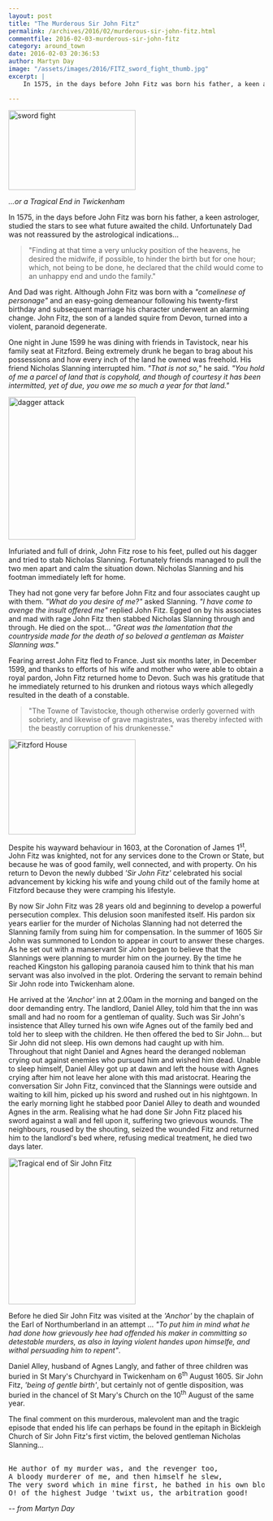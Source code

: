 ```yaml
---
layout: post
title: "The Murderous Sir John Fitz"
permalink: /archives/2016/02/murderous-sir-john-fitz.html
commentfile: 2016-02-03-murderous-sir-john-fitz
category: around_town
date: 2016-02-03 20:36:53
author: Martyn Day
image: "/assets/images/2016/FITZ_sword_fight_thumb.jpg"
excerpt: |
    In 1575, in the days before John Fitz was born his father, a keen astrologer, studied the stars to see what future awaited the child. Unfortunately Dad was not reassured by the astrological indications...

---
```


<a href="/assets/images/2016/FITZ_sword_fight.jpg" title="See larger version of - sword fight"><img src="/assets/images/2016/FITZ_sword_fight_thumb.jpg" width="250" height="157" alt="sword fight" class="photo right" /></a>

<em>...or a Tragical End in Twickenham</em>

In 1575, in the days before John Fitz was born his father, a keen astrologer, studied the stars to see what future awaited the child. Unfortunately Dad was not reassured by the astrological indications...

> "Finding at that time a very unlucky position of the heavens, he desired the midwife, if possible, to hinder the birth but for one hour; which, not being to be done, he declared that the child would come to an unhappy end and undo the family."

And Dad was right. Although John Fitz was born with a <em>"comelinese of personage"</em> and an easy-going demeanour following his twenty-first birthday and subsequent marriage his character underwent an alarming change. John Fitz, the son of a landed squire from Devon, turned into a violent, paranoid degenerate.

One night in June 1599 he was dining with friends in Tavistock, near his family seat at Fitzford. Being extremely drunk he began to brag about his possessions and how every inch of the land he owned was freehold. His friend Nicholas Slanning interrupted him. <em>"That is not so,"</em> he said. <em>"You hold of me a parcel of land that is copyhold, and though of courtesy it has been intermitted, yet of due, you owe me so much a year for that land."</em>

<a href="/assets/images/2016/FITZ_dagger_attack.jpg" title="See larger version of - dagger attack"><img src="/assets/images/2016/FITZ_dagger_attack_thumb.jpg" width="250" height="281" alt="dagger attack" class="right" /></a>

Infuriated and full of drink, John Fitz rose to his feet, pulled out his dagger and tried to stab Nicholas Slanning. Fortunately friends managed to pull the two men apart and calm the situation down. Nicholas Slanning and his footman immediately left for home.

They had not gone very far before John Fitz and four associates caught up with them. <em>"What do you desire of me?"</em> asked Slanning. <em>"I have come to avenge the insult offered me"</em> replied John Fitz. Egged on by his associates and mad with rage John Fitz then stabbed Nicholas Slanning through and through. He died on the spot... <em>"Great was the lamentation that the countryside made for the death of so beloved a gentleman as Maister Slanning was."</em>

Fearing arrest John Fitz fled to France. Just six months later, in December 1599, and thanks to efforts of his wife and mother who were able to obtain a royal pardon, John Fitz returned home to Devon. Such was his gratitude that he immediately returned to his drunken and riotous ways which allegedly resulted in the death of a constable.

> "The Towne of Tavistocke, though otherwise orderly governed with sobriety, and likewise of grave magistrates, was thereby infected with the beastly corruption of his drunkenesse."

<a href="/assets/images/2016/FITZ_Fitzford_House.jpg" title="See larger version of - Fitzford House"><img src="/assets/images/2016/FITZ_Fitzford_House_thumb.jpg" width="250" height="187" alt="Fitzford House" class="photo right" /></a>

Despite his wayward behaviour in 1603, at the Coronation of James 1<sup>st</sup>, John Fitz was knighted, not for any services done to the Crown or State, but because he was of good family, well connected, and with property. On his return to Devon the newly dubbed <em>'Sir John Fitz'</em> celebrated his social advancement by kicking his wife and young child out of the family home at Fitzford because they were cramping his lifestyle.

By now Sir John Fitz was 28 years old and beginning to develop a powerful persecution complex. This delusion soon manifested itself. His pardon six years earlier for the murder of Nicholas Slanning had not deterred the Slanning family from suing him for compensation. In the summer of 1605 Sir John was summoned to London to appear in court to answer these charges. As he set out with a manservant Sir John began to believe that the Slannings were planning to murder him on the journey. By the time he reached Kingston his galloping paranoia caused him to think that his man servant was also involved in the plot. Ordering the servant to remain behind Sir John rode into Twickenham alone.

He arrived at the <em>'Anchor'</em> inn at 2.00am in the morning and banged on the door demanding entry. The landlord, Daniel Alley, told him that the inn was small and had no room for a gentleman of quality. Such was Sir John's insistence that Alley turned his own wife Agnes out of the family bed and told her to sleep with the children. He then offered the bed to Sir John... but Sir John did not sleep. His own demons had caught up with him. Throughout that night Daniel and Agnes heard the deranged nobleman crying out against enemies who pursued him and wished him dead. Unable to sleep himself, Daniel Alley got up at dawn and left the house with Agnes crying after him not leave her alone with this mad aristocrat. Hearing the conversation Sir John Fitz, convinced that the Slannings were outside and waiting to kill him, picked up his sword and rushed out in his nightgown. In the early morning light he stabbed poor Daniel Alley to death and wounded Agnes in the arm. Realising what he had done Sir John Fitz placed his sword against a wall and fell upon it, suffering two grievous wounds. The neighbours, roused by the shouting, seized the wounded Fitz and returned him to the landlord's bed where, refusing medical treatment, he died two days later.

<a href="/assets/images/2016/FITZ_Tragical_end_of_Sir_John_Fitz.jpg" title="See larger version of - Tragical end of Sir John Fitz"><img src="/assets/images/2016/FITZ_Tragical_end_of_Sir_John_Fitz_thumb.jpg" width="250" height="288" alt="Tragical end of Sir John Fitz" class="photo right" /></a>

Before he died Sir John Fitz was visited at the <em>'Anchor'</em> by the chaplain of the Earl of Northumberland in an attempt ... <em>"To put him in mind what he had done how grievously hee had offended his maker in committing so detestable murders, as also in laying violent handes upon himselfe, and withal persuading him to repent"</em>.

Daniel Alley, husband of Agnes Langly, and father of three children was buried in St Mary's Churchyard in Twickenham on 6<sup>th</sup> August 1605. Sir John Fitz, <em>'being of gentle birth'</em>, but certainly not of gentle disposition, was buried in the chancel of St Mary's Church on the 10<sup>th</sup> August of the same year.

The final comment on this murderous, malevolent man and the tragic episode that ended his life can perhaps be found in the epitaph in Bickleigh Church of Sir John Fitz's first victim, the beloved gentleman Nicholas Slanning...

<pre markdown="1" class="poem">

He author of my murder was, and the revenger too,
A bloody murderer of me, and then himself he slew,
The very sword which in mine first, he bathed in his own blood,
O! of the highest Judge 'twixt us, the arbitration good!
</pre>

<cite>-- from Martyn Day</cite>
